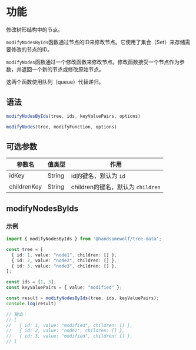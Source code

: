 # 功能

修改树形结构中的节点。

`modifyNodesByIds`函数通过节点的ID来修改节点。它使用了集合（Set）来存储需要修改的节点的ID。

`modifyNodes`函数通过一个修改函数来修改节点。修改函数接受一个节点作为参数，并返回一个新的节点或修改原始节点。


这两个函数使用队列（queue）代替递归。


## 语法

```TypeScript
modifyNodesByIds(tree, ids, keyValuePairs, options)

modifyNodes(tree, modifyFunction, options)
```

## 可选参数

| 参数名 | 值类型 | 作用 |
| --- | --- | --- |
| idKey | String | id的键名，默认为 `id` |
| childrenKey | String | children的键名，默认为 `children` |

## modifyNodesByIds

### 示例

```TypeScript
import { modifyNodesByIds } from "@handsomewolf/tree-data";

const tree = [
  { id: 1, value: "node1", children: [] },
  { id: 2, value: "node2", children: [] },
  { id: 3, value: "node3", children: [] },
];

const ids = [1, 3];
const keyValuePairs = { value: "modified" };

const result = modifyNodesByIds(tree, ids, keyValuePairs);
console.log(result)

// 输出：
// [
//   { id: 1, value: "modified", children: [] },
//   { id: 2, value: "node2", children: [] },
//   { id: 3, value: "modified", children: [] },
// ]
```